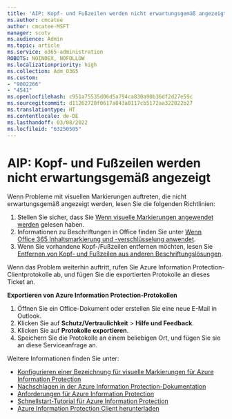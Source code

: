 ```yaml
---
title: 'AIP: Kopf- und Fußzeilen werden nicht erwartungsgemäß angezeigt'
ms.author: cmcatee
author: cmcatee-MSFT
manager: scotv
ms.audience: Admin
ms.topic: article
ms.service: o365-administration
ROBOTS: NOINDEX, NOFOLLOW
ms.localizationpriority: high
ms.collection: Adm_O365
ms.custom:
- "9002266"
- "4541"
ms.openlocfilehash: c951a75535d06d5a794ca830a90b36df2d27e59c
ms.sourcegitcommit: d11262728f0617a843a0117cb5172aa322022b27
ms.translationtype: HT
ms.contentlocale: de-DE
ms.lasthandoff: 03/08/2022
ms.locfileid: "63250505"
---
```

# <a name="aip-headers-and-footers-not-displaying-as-expected"></a>AIP: Kopf- und Fußzeilen werden nicht erwartungsgemäß angezeigt

Wenn Probleme mit visuellen Markierungen auftreten, die nicht erwartungsgemäß angezeigt werden, lesen Sie die folgenden Richtlinien:

1. Stellen Sie sicher, dass Sie [Wenn visuelle Markierungen angewendet werden](https://docs.microsoft.com/azure/information-protection/configure-policy-markings#when-visual-markings-are-applied) gelesen haben.
2. Informationen zu Beschriftungen in Office finden Sie unter [Wenn Office 365 Inhaltsmarkierung und -verschlüsselung anwendet](https://docs.microsoft.com/microsoft-365/compliance/sensitivity-labels-office-apps#when-office-apps-apply-content-marking-and-encryption).
3. Wenn Sie vorhandene Kopf-/Fußzeilen entfernen möchten, lesen Sie [Entfernen von Kopf- und Fußzeilen aus anderen Beschriftungslösungen](https://docs.microsoft.com/azure/information-protection/rms-client/client-admin-guide-customizations#remove-headers-and-footers-from-other-labeling-solutions).

Wenn das Problem weiterhin auftritt, rufen Sie Azure Information Protection-Clientprotokolle ab, und fügen Sie die exportierten Protokolle an dieses Ticket an.

**Exportieren von Azure Information Protection-Protokollen**

1. Öffnen Sie ein Office-Dokument oder erstellen Sie eine neue E-Mail in Outlook.
2. Klicken Sie auf **Schutz/Vertraulichkeit** > **Hilfe und Feedback**.
3. Klicken Sie auf **Protokolle exportieren**.
4. Speichern Sie die Protokolle an einem beliebigen Ort, und fügen Sie sie an diese Serviceanfrage an.

Weitere Informationen finden Sie unter:

- [Konfigurieren einer Bezeichnung für visuelle Markierungen für Azure Information Protection](https://docs.microsoft.com/azure/information-protection/configure-policy-markings)
- [Nachschlagen in der Azure Information Protection-Dokumentation](https://docs.microsoft.com/azure/information-protection/what-is-information-protection)
- [Anforderungen für Azure Information Protection](https://docs.microsoft.com/azure/information-protection/get-started/requirements)
- [Schnellstart-Tutorial für Azure Information Protection](https://docs.microsoft.com/azure/information-protection/get-started/infoprotect-quick-start-tutorial)
- [Azure Information Protection Client herunterladen](https://www.microsoft.com/download/details.aspx?id=53018)
